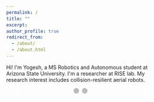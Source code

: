 ```yaml
---
permalink: /
title: ""
excerpt: 
author_profile: true
redirect_from: 
  - /about/
  - /about.html
---
```




Hi! 
I'm Yogesh, a MS Robotics and Autonomous student at Arizona State University. I'm a researcher at RISE lab. My research interest includes collision-resilient aerial robots. 


<div class="slideshow-container">

  <!-- Full-width images with number and caption text -->
  <div class="mySlides fade">
    <div class="numbertext"> 1/2 </div>
    <img src="/images/droneMe.jpg" >
    <div class="text"> Assembling Xplorer UAV</div>
  </div>

  <div class="mySlides fade">
    <div class="numbertext"> 2/2 </div>
    <img src="/images/meflying.jpg" >
    <div class="text"> Xplorer drone's flight test </div>
  </div>

  <!-- Next and previous buttons -->
  <a class="prev" onclick="plusSlides(-1)"> &#10094;</a>
  <a class="next" onclick="plusSlides(1)"> &#10095;</a>

 </div>

 <!-- The dots/circles-->

 <div style="text-align:center">
  <span class="dot" onclick="currentSlide(1)"></span>
  <span class="dot" onclick="currentSlide(2)"></span>
 </div>

<style>
* {box-sizing:border-box}

/* Slideshow container */
.slideshow-container {
  max-width: 100%;
  position:relative;
  margin: auto;
}

/* Hide the images by default*/
.mySlides{
  display: none;
}

/* Next & previous buttons */

.prev, .next {
  cursor: pointer;
  position: absolute;
  top: 50%;
  width: auto;
  margin-top: -22px;
  padding: 16px;
  color: white;
  font-weight: bold;
  font-size: 25px;
  transition: 0.6s ease;
  border-radius: 0 3px 3px 0;
  user-select: none;
}

/* Position the "next button" to the right */
.next {
  right: 0;
  border-radius: 3px 0 0 3px;
}

/* On hover, add a black background color with a little bit see-through */
.prev:hover, .next:hover {
  background-color: rgba(0,0,0,0.8);
}

/* Caption text */
.text {
  color: #f2f2f2;
  background-color: rgba(0,0,0,0.8);
  font-size: 15px;
  padding: 8px 12px;
  position: absolute;
  bottom: 0px;
  width: 100%;
  text-align: center;
}

/* Number text (1/3 etc) */
.numbertext {
  color: #f2f2f2;
  background-color: #bbb;
  font-size: 20px;
  padding: 8px 12px;
  position: absolute;
  top: 0;
}

/* The dots/bullets/indicators */
.dot {
  cursor: pointer;
  height: 15px;
  width: 15px;
  margin: 0 2px;
  background-color: #bbb;
  border-radius: 50%;
  display: inline-block;
  transition: background-color 0.6s ease;
}

.active, .dot:hover {
  background-color: #717171;
}

/* Fading animation */
.fade {
  animation-name: fade;
  animation-duration: 1.5s;
}

@keyframes fade {
  from {opacity: .4}
  to {opacity: 1}
}

</style>

<script>

let slideIndex = 1;
showSlides(slideIndex);

// Next/previous controls
function plusSlides(n) {
  showSlides(slideIndex += n);
}

// Thumbnail image controls
function currentSlide(n) {
  showSlides(slideIndex = n);
}

function showSlides(n) {
  let i;
  let slides = document.getElementsByClassName("mySlides");
  let dots = document.getElementsByClassName("dot");
  if (n > slides.length) {slideIndex = 1}
  if (n < 1) {slideIndex = slides.length}
  for (i = 0; i < slides.length; i++) {
    slides[i].style.display = "none";
  }
  for (i = 0; i < dots.length; i++) {
    dots[i].className = dots[i].className.replace(" active", "");
  }
  slides[slideIndex-1].style.display = "block";
  dots[slideIndex-1].className += " active";
} 


</script>
